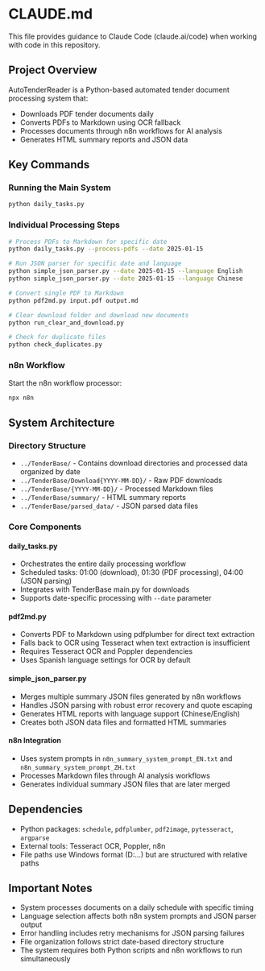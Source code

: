 # CLAUDE.md

This file provides guidance to Claude Code (claude.ai/code) when working with code in this repository.

## Project Overview

AutoTenderReader is a Python-based automated tender document processing system that:
- Downloads PDF tender documents daily
- Converts PDFs to Markdown using OCR fallback
- Processes documents through n8n workflows for AI analysis
- Generates HTML summary reports and JSON data

## Key Commands

### Running the Main System
```bash
python daily_tasks.py
```

### Individual Processing Steps
```bash
# Process PDFs to Markdown for specific date
python daily_tasks.py --process-pdfs --date 2025-01-15

# Run JSON parser for specific date and language
python simple_json_parser.py --date 2025-01-15 --language English
python simple_json_parser.py --date 2025-01-15 --language Chinese

# Convert single PDF to Markdown
python pdf2md.py input.pdf output.md

# Clear download folder and download new documents
python run_clear_and_download.py

# Check for duplicate files
python check_duplicates.py
```

### n8n Workflow
Start the n8n workflow processor:
```bash
npx n8n
```

## System Architecture

### Directory Structure
- `../TenderBase/` - Contains download directories and processed data organized by date
- `../TenderBase/Download{YYYY-MM-DD}/` - Raw PDF downloads
- `../TenderBase/{YYYY-MM-DD}/` - Processed Markdown files
- `../TenderBase/summary/` - HTML summary reports
- `../TenderBase/parsed_data/` - JSON parsed data files

### Core Components

#### daily_tasks.py
- Orchestrates the entire daily processing workflow
- Scheduled tasks: 01:00 (download), 01:30 (PDF processing), 04:00 (JSON parsing)
- Integrates with TenderBase main.py for downloads
- Supports date-specific processing with `--date` parameter

#### pdf2md.py
- Converts PDF to Markdown using pdfplumber for direct text extraction
- Falls back to OCR using Tesseract when text extraction is insufficient
- Requires Tesseract OCR and Poppler dependencies
- Uses Spanish language settings for OCR by default

#### simple_json_parser.py
- Merges multiple summary JSON files generated by n8n workflows
- Handles JSON parsing with robust error recovery and quote escaping
- Generates HTML reports with language support (Chinese/English)
- Creates both JSON data files and formatted HTML summaries

#### n8n Integration
- Uses system prompts in `n8n_summary_system_prompt_EN.txt` and `n8n_summary_system_prompt_ZH.txt`
- Processes Markdown files through AI analysis workflows
- Generates individual summary JSON files that are later merged

## Dependencies
- Python packages: `schedule`, `pdfplumber`, `pdf2image`, `pytesseract`, `argparse`
- External tools: Tesseract OCR, Poppler, n8n
- File paths use Windows format (D:\...) but are structured with relative paths

## Important Notes
- System processes documents on a daily schedule with specific timing
- Language selection affects both n8n system prompts and JSON parser output
- Error handling includes retry mechanisms for JSON parsing failures
- File organization follows strict date-based directory structure
- The system requires both Python scripts and n8n workflows to run simultaneously